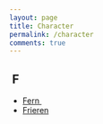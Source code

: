 ```yaml
---
layout: page
title: Character
permalink: /character
comments: true
---
```


<h2 style="text-align: left;">&nbsp;F</h2><div><ul style="text-align: left;"><li><a href="https://yourcosplay.github.io/categories#Fern">Fern&nbsp;</a></li><li><a href="https://yourcosplay.github.io/categories#Frieren">Frieren</a></li></ul></div>